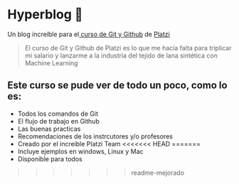 # Hyperblog 💚
Un blog increíble para el[ curso de Git y Github](https://platzi.com/cursos/git-github/ " curso de Git y Github") de [Platzi](https://platzi.com/ "Platzi")
> El curso de Git y Github de Platzi es lo que me hacía falta para triplicar mi salario y lanzarme a la industria del tejido de lana sintética con Machine Learning

## Este curso se pude ver de todo un poco, como lo es:
* Todos los comandos de Git
* El flujo de trabajo en Github
* Las buenas practicas
* Recomendaciones de los instrcutores y/o profesores
* Creado por el increible Platzi Team
<<<<<<< HEAD
=======
* Incluye ejemplos en windows, Linux y Mac
* Disponible para todos
>>>>>>> readme-mejorado
